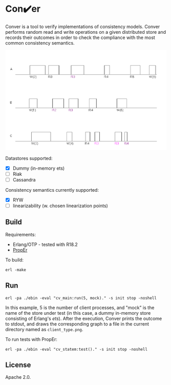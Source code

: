 # Con:heavy_check_mark:er

Conver is a tool to verify implementations of consistency models.
Conver performs random read and write operations on a given distributed store and records their outcomes
in order to check the compliance with the most common consistency semantics.

![Conver execution](/ex-mock.png?raw=true)

Datastores supported:

 * [x] Dummy (in-memory ets)
 * [ ] Riak
 * [ ] Cassandra

Consistency semantics currently supported:

 * [x] RYW
 * [ ] linearizability (w. chosen linearization points)

## Build

Requirements:

 * Erlang/OTP - tested with R18.2
 * [PropEr](http://proper.softlab.ntua.gr/)

To build:

    erl -make


## Run

    erl -pa ./ebin -eval "cv_main:run(5, mock)." -s init stop -noshell

In this example, 5 is the number of client processes, and "mock" is the name of the store under test
(in this case, a dummy in-memory store consisting of Erlang's *ets*).
After the execution, Conver prints the outcome to stdout, and draws the corresponding graph
to a file in the current directory named as `client_type.png`.

To run tests with PropEr:

    erl -pa ./ebin -eval "cv_statem:test()." -s init stop -noshell
    

## License

Apache 2.0.
